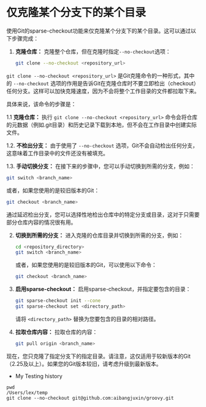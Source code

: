 

# 仅克隆某个分支下的某个目录
使用Git的sparse-checkout功能来仅克隆某个分支下的某个目录。这可以通过以下步骤完成：

1. **克隆仓库：**
   克隆整个仓库，但在克隆时指定`--no-checkout`选项：

   ```bash
   git clone --no-checkout <repository_url>
   ```
`git clone --no-checkout <repository_url>` 
是Git克隆命令的一种形式，其中的 `--no-checkout` 选项的作用是告诉Git在克隆仓库时不要立即检出（checkout）任何分支。这样可以加快克隆速度，因为不会将整个工作目录的文件都拉取下来。

具体来说，该命令的步骤是：

1.1 **克隆仓库：**
   执行 `git clone --no-checkout <repository_url>` 命令会将仓库的元数据（例如.git目录）和历史记录下载到本地，但不会在工作目录中创建实际文件。

1.2. **不检出分支：**
   由于使用了 `--no-checkout` 选项，Git不会自动检出任何分支，这意味着工作目录中的文件还没有被填充。

1.3. **手动切换分支：**
   在接下来的步骤中，您可以手动切换到所需的分支，例如：

   ```bash
   git switch <branch_name>
   ```

   或者，如果您使用的是较旧版本的Git：

   ```bash
   git checkout <branch_name>
   ```

通过延迟检出分支，您可以选择性地检出仓库中的特定分支或目录，这对于只需要部分仓库内容的情况很有用。 


2. **切换到所需的分支：**
   进入克隆的仓库目录并切换到所需的分支，例如：

   ```bash
   cd <repository_directory>
   git switch <branch_name>
   ```

   或者，如果您使用的是较旧版本的Git，可以使用以下命令：

   ```bash
   git checkout <branch_name>
   ```

3. **启用sparse-checkout：**
   启用sparse-checkout，并指定要包含的目录：

   ```bash
   git sparse-checkout init --cone
   git sparse-checkout set <directory_path>
   ```

   请将 `<directory_path>` 替换为您要包含的目录的相对路径。

4. **拉取仓库内容：**
   拉取仓库的内容：

   ```bash
   git pull origin <branch_name>
   ```

现在，您只克隆了指定分支下的指定目录。请注意，这仅适用于较新版本的Git（2.25及以上）。如果您的Git版本较旧，请考虑升级到最新版本。

- My Testing history
```
pwd
/Users/lex/temp
git clone --no-checkout git@github.com:aibangjuxin/groovy.git

```